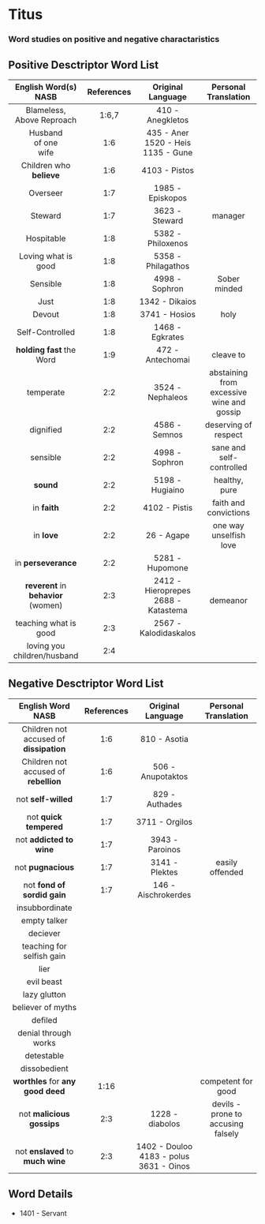 # Titus
### Word studies on positive and negative charactaristics

## Positive Desctriptor Word List
| English Word(s) NASB     | References    | Original Language | Personal Translation  |
| :-------------------: | :-----------: | :---------------: | :-----------:         |
| Blameless, <br> Above Reproach | 1:6,7           | 410 - Anegkletos  |                  |
| Husband <br> of one <br> wife   | 1:6           | 435 - Aner <br> 1520 - Heis <br> 1135 - Gune| |
| Children who __believe__  | 1:6       | 4103 - Pistos     |   |
| Overseer              | 1:7           | 1985 - Episkopos  |   |
| Steward               | 1:7           | 3623 - Steward    | manager  | 
| Hospitable            | 1:8           | 5382 - Philoxenos |   |
| Loving what is good   | 1:8           | 5358 -  Philagathos |     |
| Sensible              | 1:8           | 4998 - Sophron    | Sober minded |
| Just                  | 1:8           | 1342 - Dikaios    |   |
| Devout                | 1:8           | 3741 - Hosios     | holy |
| Self-Controlled       | 1:8           | 1468 - Egkrates   |   |
| __holding fast__ the Word | 1:9       | 472 - Antechomai  | cleave to |
| temperate             | 2:2           | 3524 - Nephaleos  | abstaining from excessive wine and gossip |
| dignified             | 2:2           | 4586 - Semnos     | deserving of respect |
| sensible              | 2:2           | 4998 - Sophron    | sane and self-controlled |
| __sound__             | 2:2           | 5198 - Hugiaino   | healthy, pure     |
| in __faith__          | 2:2           | 4102 - Pistis     | faith and convictions |
| in __love__           | 2:2           | 26 - Agape        | one way unselfish love |
| in __perseverance__   | 2:2           | 5281 - Hupomone   |   |
| __reverent__ in __behavior__ (women) | 2:3 | 2412 - Hieroprepes <br> 2688 - Katastema| <br> demeanor |
| teaching what is good | 2:3           | 2567 - Kalodidaskalos |   |
| loving you children/husband | 2:4     

 


## Negative Desctriptor Word List
| English Word NASB                       | References | Original Language  | Personal Translation |
| :-------------------:                   | :--------: | :----------------: | :-----------:|
| Children not accused of __dissipation__ | 1:6        | 810 - Asotia       |   |
| Children not accused of __rebellion__   | 1:6        | 506 - Anupotaktos  |   |
| not __self-willed__                     | 1:7        | 829 - Authades     |   |
| not __quick tempered__                  | 1:7        | 3711 - Orgilos     |   |
| not __addicted to wine__                | 1:7        | 3943 - Paroinos    |   |
| not __pugnacious__                      | 1:7        | 3141 - Plektes     | easily offended |
| not __fond of sordid gain__             | 1:7        | 146 - Aischrokerdes|   |
| insubbordinate
| empty talker
| deciever
| teaching for selfish gain
| lier
| evil beast
| lazy glutton
| believer of myths
| defiled
| denial through works
| detestable
| dissobedient
| __worthles__ for __any good deed__     | 1:16        |    | competent for good | 
| not __malicious gossips__ | 2:3       | 1228 - diabolos   | devils - prone to accusing falsely |
| not __enslaved__ to __much__ __wine__ | 2:3 | 1402 - Douloo <br> 4183 - polus <br> 3631 - Oinos | 


## Word Details

* 1401 - Servant